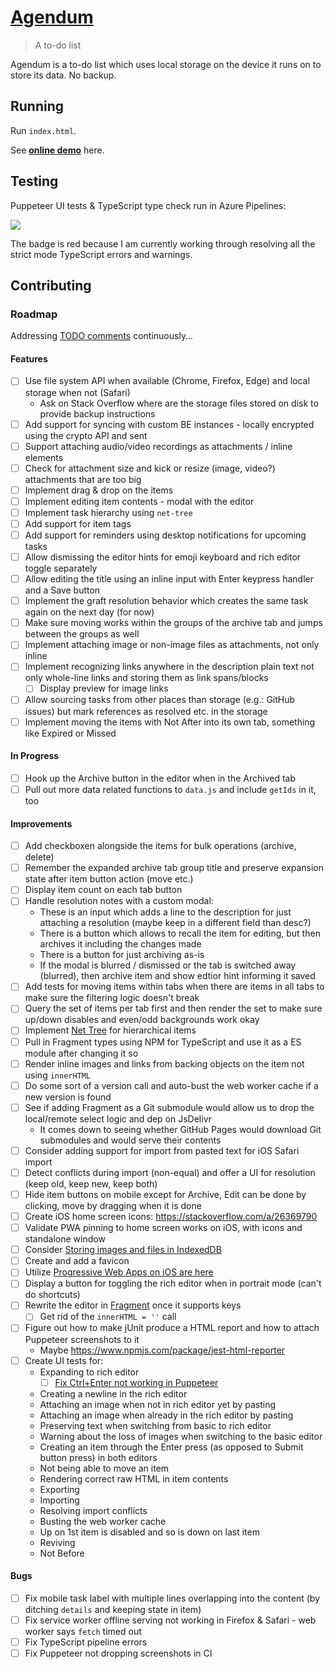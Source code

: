 # [Agendum](https://agendum.today)

> A to-do list

Agendum is a to-do list which uses local storage on the device it runs on to store its data. No backup.

## Running

Run `index.html`.

See [**online demo**](https://agendum.today) here.

## Testing

Puppeteer UI tests & TypeScript type check run in Azure Pipelines:

[
  ![](https://tomashubelbauer.visualstudio.com/agendum/_apis/build/status/agendum-CI?branchName=master)
](https://tomashubelbauer.visualstudio.com/agendum/_build/latest?definitionId=12?branchName=master)

The badge is red because I am currently working through resolving all the strict mode TypeScript errors and warnings.

## Contributing

### Roadmap

Addressing [TODO comments](https://github.com/TomasHubelbauer/agenda/search?q=todo) continuously…

#### Features

- [ ] Use file system API when available (Chrome, Firefox, Edge) and local storage when not (Safari)
  - Ask on Stack Overflow where are the storage files stored on disk to provide backup instructions
- [ ] Add support for syncing with custom BE instances - locally encrypted using the crypto API and sent
- [ ] Support attaching audio/video recordings as attachments / inline elements
- [ ] Check for attachment size and kick or resize (image, video?) attachments that are too big
- [ ] Implement drag & drop on the items
- [ ] Implement editing item contents - modal with the editor
- [ ] Implement task hierarchy using `net-tree`
- [ ] Add support for item tags
- [ ] Add support for reminders using desktop notifications for upcoming tasks
- [ ] Allow dismissing the editor hints for emoji keyboard and rich editor toggle separately
- [ ] Allow editing the title using an inline input with Enter keypress handler and a Save button
- [ ] Implement the graft resolution behavior which creates the same task again on the next day (for now)
- [ ] Make sure moving works within the groups of the archive tab and jumps between the groups as well
- [ ] Implement attaching image or non-image files as attachments, not only inline
- [ ] Implement recognizing links anywhere in the description plain text not only whole-line links and storing them as link spans/blocks
  - [ ] Display preview for image links
- [ ] Allow sourcing tasks from other places than storage (e.g.: GitHub issues) but mark references as resolved etc. in the storage
- [ ] Implement moving the items with Not After into its own tab, something like Expired or Missed

#### In Progress

- [ ] Hook up the Archive button in the editor when in the Archived tab
- [ ] Pull out more data related functions to `data.js` and include `getIds` in it, too

#### Improvements

- [ ] Add checkboxen alongside the items for bulk operations (archive, delete)
- [ ] Remember the expanded archive tab group title and preserve expansion state after item button action (move etc.)
- [ ] Display item count on each tab button
- [ ] Handle resolution notes with a custom modal:
  - These is an input which adds a line to the description for just attaching a resolution (maybe keep in a different field than desc?)
  - There is a button which allows to recall the item for editing, but then archives it including the changes made
  - There is a button for just archiving as-is
  - If the modal is blurred / dismissed or the tab is switched away (blurred), then archive item and show edtior hint informing it saved
- [ ] Add tests for moving items within tabs when there are items in all tabs to make sure the filtering logic doesn't break
- [ ] Query the set of items per tab first and then render the set to make sure up/down disables and even/odd backgrounds work okay
- [ ] Implement [Net Tree](https://github.com/TomasHubelbauer/net-tree) for hierarchical items
- [ ] Pull in Fragment types using NPM for TypeScript and use it as a ES module after changing it so
- [ ] Render inline images and links from backing objects on the item not using `innerHTML`
- [ ] Do some sort of a version call and auto-bust the web worker cache if a new version is found
- [ ] See if adding Fragment as a Git submodule would allow us to drop the local/remote select logic and dep on JsDelivr
  - It comes down to seeing whether GitHub Pages would download Git submodules and would serve their contents
- [ ] Consider adding support for import from pasted text for iOS Safari import
- [ ] Detect conflicts during import (non-equal) and offer a UI for resolution (keep old, keep new, keep both)
- [ ] Hide item buttons on mobile except for Archive, Edit can be done by clicking, move by dragging when it is done
- [ ] Create iOS home screen icons: https://stackoverflow.com/a/26369790
- [ ] Validate PWA pinning to home screen works on iOS, with icons and standalone window
- [ ] Consider [Storing images and files in IndexedDB](https://hacks.mozilla.org/2012/02/storing-images-and-files-in-indexeddb/)
- [ ] Create and add a favicon
- [ ] Utilize [Progressive Web Apps on iOS are here](https://medium.com/@firt/progressive-web-apps-on-ios-are-here-d00430dee3a7)
- [ ] Display a button for toggling the rich editor when in portrait mode (can't do shortcuts)
- [ ] Rewrite the editor in [Fragment](https://github.com/TomasHubelbauer/fragment) once it supports keys
  - [ ] Get rid of the `innerHTML = ''` call
- [ ] Figure out how to make jUnit produce a HTML report and how to attach Puppeteer screenshots to it
  - Maybe https://www.npmjs.com/package/jest-html-reporter
- [ ] Create UI tests for:
  - Expanding to rich editor
    - [ ] [Fix Ctrl+Enter not working in Puppeteer](https://github.com/TomasHubelbauer/puppeteer-ctrl-enter)
  - Creating a newline in the rich editor
  - Attaching an image when not in rich editor yet by pasting
  - Attaching an image when already in the rich editor by pasting
  - Preserving text when switching from basic to rich editor
  - Warning about the loss of images when switching to the basic editor
  - Creating an item through the Enter press (as opposed to Submit button press) in both editors
  - Not being able to move an item
  - Rendering correct raw HTML in item contents
  - Exporting
  - Importing
  - Resolving import conflicts
  - Busting the web worker cache
  - Up on 1st item is disabled and so is down on last item
  - Reviving
  - Not Before

#### Bugs

- [ ] Fix mobile task label with multiple lines overlapping into the content (by ditching `details` and keeping state in item)
- [ ] Fix service worker offline serving not working in Firefox & Safari - web worker says `fetch` timed out
- [ ] Fix TypeScript pipeline errors
- [ ] Fix Puppeteer not dropping screenshots in CI
